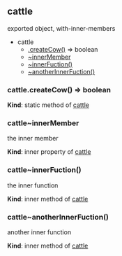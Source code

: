 ## cattle
exported object, with-inner-members

  

* cattle
    * [.createCow()](#BITBUCKET-module:cattle.createCow) ⇒ boolean
    * [~innerMember](#module_cattle..innerMember)
    * [~innerFuction()](#BITBUCKET-module:cattle~innerFuction)
    * [~anotherInnerFuction()](#BITBUCKET-module:cattle~anotherInnerFuction)


### cattle.createCow() ⇒ boolean
**Kind**: static method of [cattle](#module_cattle)


### cattle~innerMember
the inner member

**Kind**: inner property of [cattle](#module_cattle)


### cattle~innerFuction()
the inner function

**Kind**: inner method of [cattle](#module_cattle)


### cattle~anotherInnerFuction()
another inner function

**Kind**: inner method of [cattle](#module_cattle)


